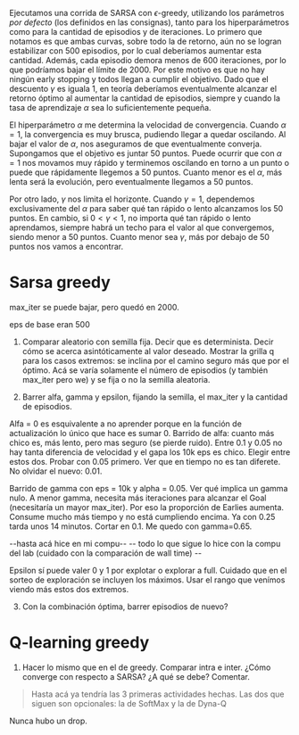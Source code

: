 Ejecutamos una corrida de SARSA con $\epsilon$-greedy, utilizando los parámetros *por defecto* (los definidos en las consignas), tanto para los hiperparámetros como para la cantidad de episodios y de iteraciones. Lo primero que notamos es que ambas curvas, sobre todo la de retorno, aún no se logran estabilizar con 500 episodios, por lo cual deberíamos aumentar esta cantidad. Además, cada episodio demora menos de 600 iteraciones, por lo que podríamos bajar el límite de 2000. Por este motivo es que no hay ningún early stopping y todos llegan a cumplir el objetivo. Dado que el descuento $\gamma$ es iguala 1, en teoría deberíamos eventualmente alcanzar el retorno óptimo al aumentar la cantidad de episodios, siempre y cuando la tasa de aprendizaje $\alpha$ sea lo suficientemente pequeña.



El hiperparámetro $\alpha$ me determina la velocidad de convergencia. Cuando $\alpha=1$, la convergencia es muy brusca, pudiendo llegar a quedar oscilando. Al bajar el valor de $\alpha$, nos aseguramos de que eventualmente converja. Supongamos que el objetivo es juntar 50 puntos. Puede ocurrir que con $\alpha=1$ nos movamos muy rápido y terminemos oscilando en torno a un punto o puede que rápidamente llegemos a 50 puntos. Cuanto menor es el $\alpha$, más lenta será la evolución, pero eventualmente llegamos a 50 puntos.

Por otro lado, $\gamma$ nos limita el horizonte. Cuando  $\gamma=1$, dependemos exclusivamente del $\alpha$ para saber qué tan rápido o lento alcanzamos los 50 puntos. En cambio, si $0<\gamma<1$, no importa qué tan rápido o lento aprendamos, siempre habrá un techo para el valor al que convergemos, siendo menor a 50 puntos. Cuanto menor sea $\gamma$, más por debajo de 50 puntos nos vamos a encontrar.

# Sarsa greedy


max_iter se puede bajar, pero quedó en 2000.

eps de base eran 500

1) Comparar aleatorio con semilla fija. Decir que es determinista. Decir cómo se acerca asintóticamente al valor deseado. Mostrar la grilla q para los casos extremos: se inclina por el camino seguro más que por el óptimo. Acá se varía solamente el número de episodios (y también max_iter pero we) y se fija o no la semilla aleatoria.

2) Barrer alfa, gamma y epsilon, fijando la semilla, el max_iter y la cantidad de episodios. 

Alfa = 0 es esquivalente a no aprender porque en la función de actualización lo único que hace es sumar 0. Barrido de alfa: cuanto más chico es, más lento, pero mas seguro (se pierde ruido). Entre 0.1 y 0.05 no hay tanta diferencia de velocidad y el gapa los 10k eps es chico. Elegir entre estos dos. Probar con 0.05 primero. Ver que en tiempo no es tan diferete. No olvidar el nuevo: 0.01.

Barrido de gamma con eps = 10k y alpha = 0.05. Ver qué implica un gamma nulo. A menor gamma, necesita más iteraciones para alcanzar el Goal (necesitaría un mayor max_iter). Por eso la proporción de Earlies aumenta. Consume mucho más tiempo y no está cumpliendo encima. Ya con 0.25 tarda unos 14 minutos. Cortar en 0.1. Me quedo con gamma=0.65.

--hasta acá hice en mi compu--
-- todo lo que sigue lo hice con la compu del lab (cuidado con la comparación de wall time) --

Epsilon sí puede valer 0 y 1 por explotar o explorar a full. Cuidado que en el sorteo de exploración se incluyen los máximos. Usar el rango que venímos viendo más estos dos extremos.

3) Con la combinación óptima, barrer episodios de nuevo?

# Q-learning greedy

1) Hacer lo mismo que en el de greedy. Comparar intra e inter. ¿Cómo converge con respecto a SARSA? ¿A qué se debe? Comentar.

> Hasta acá ya tendría las 3 primeras actividades hechas. Las dos que siguen son opcionales: la de SoftMax y la de Dyna-Q

Nunca hubo un drop.